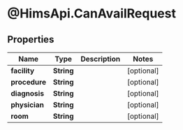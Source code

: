 # @HimsApi.CanAvailRequest

## Properties

Name | Type | Description | Notes
------------ | ------------- | ------------- | -------------
**facility** | **String** |  | [optional] 
**procedure** | **String** |  | [optional] 
**diagnosis** | **String** |  | [optional] 
**physician** | **String** |  | [optional] 
**room** | **String** |  | [optional] 


